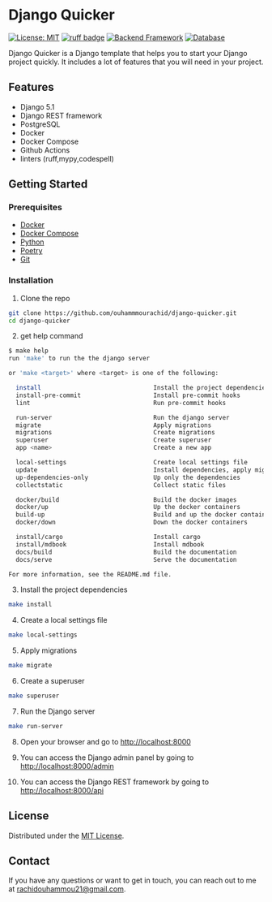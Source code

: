 # Django Quicker

[![License: MIT](https://img.shields.io/github/license/ouhammmourachid/django-quicker)](https://github.com/ouhammmourachid/django-quicker/blob/main/LICENSE)
[![ruff badge](https://img.shields.io/endpoint?url=https://raw.githubusercontent.com/astral-sh/ruff/main/assets/badge/v2.json)](https://github.com/astral-sh/ruff)
[![Backend Framework](https://img.shields.io/badge/Django-RESTful_API-0C4B33?logo=django)](https://www.djangoproject.com/)
[![Database](https://img.shields.io/badge/PostgreSQL-Database-336791?logo=postgresql)](https://www.postgresql.org/)

Django Quicker is a Django template that helps you to start your Django project quickly. It includes a lot of features that you will need in your project.


## Features

- Django 5.1
- Django REST framework
- PostgreSQL
- Docker
- Docker Compose
- Github Actions
- linters (ruff,mypy,codespell)

## Getting Started

### Prerequisites

- [Docker](https://docs.docker.com/get-docker/)
- [Docker Compose](https://docs.docker.com/compose/install/)
- [Python](https://www.python.org/downloads/)
- [Poetry](https://python-poetry.org/docs/)
- [Git](https://git-scm.com/downloads)


### Installation

1. Clone the repo

```sh
git clone https://github.com/ouhammmourachid/django-quicker.git
cd django-quicker
```

2. get help command

```sh
$ make help
run 'make' to run the the django server

or 'make <target>' where <target> is one of the following:

  install                               Install the project dependencies
  install-pre-commit                    Install pre-commit hooks
  lint                                  Run pre-commit hooks

  run-server                            Run the django server
  migrate                               Apply migrations
  migrations                            Create migrations
  superuser                             Create superuser
  app <name>                            Create a new app

  local-settings                        Create local settings file
  update                                Install dependencies, apply migrations and install pre-commit hooks
  up-dependencies-only                  Up only the dependencies
  collectstatic                         Collect static files

  docker/build                          Build the docker images
  docker/up                             Up the docker containers
  build-up                              Build and up the docker containers
  docker/down                           Down the docker containers

  install/cargo                         Install cargo
  install/mdbook                        Install mdbook
  docs/build                            Build the documentation
  docs/serve                            Serve the documentation

For more information, see the README.md file.
```

3. Install the project dependencies

```sh
make install
```

4. Create a local settings file

```sh
make local-settings
```

5. Apply migrations

```sh
make migrate
```

6. Create a superuser

```sh
make superuser
```

7. Run the Django server

```sh
make run-server
```

8. Open your browser and go to [http://localhost:8000](http://localhost:8000)

9. You can access the Django admin panel by going to [http://localhost:8000/admin](http://localhost:8000/admin)

10. You can access the Django REST framework by going to [http://localhost:8000/api](http://localhost:8000/api)

## License

Distributed under the [MIT License](LICENSE).


## Contact

If you have any questions or want to get in touch, you can reach out to me at [rachidouhammou21@gmail.com](rachidouhammou21@gmail.com).
